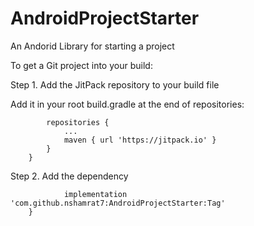 # AndroidProjectStarter
An Andorid Library for starting a project

To get a Git project into your build:

Step 1. Add the JitPack repository to your build file

Add it in your root build.gradle at the end of repositories:

```allprojects {
		repositories {
			...
			maven { url 'https://jitpack.io' }
		}
	}
```
  
  Step 2. Add the dependency
  
```dependencies {
	        implementation 'com.github.nshamrat7:AndroidProjectStarter:Tag'
	}
```
